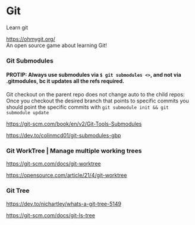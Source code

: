 # Git

Learn git


https://ohmygit.org/
<br>
An open source game about learning Git!


### Git Submodules

#### PROTIP: Always use submodules via `$ git submodules <>`, and not via .gitmodules, bc it updates all the refs required.

Git checkout on the parent repo does not change auto to the child repos:
Once you checkout the desired branch that points to specific commits
you should point the specific commits with `git submodule init && git submodule update`

https://git-scm.com/book/en/v2/Git-Tools-Submodules

https://dev.to/colinmcd01/git-submodules-gbp


### Git WorkTree | Manage multiple working trees

https://git-scm.com/docs/git-worktree

https://opensource.com/article/21/4/git-worktree



### Git Tree

https://dev.to/nichartley/whats-a-git-tree-5149

https://git-scm.com/docs/git-ls-tree
